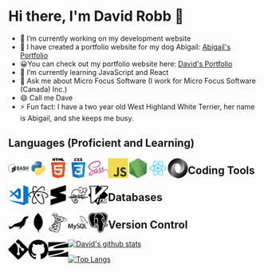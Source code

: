 # Hi there, I'm David Robb 👋

<!--
** drobb2020/drobb2020 ** is a ✨ _special_ ✨ repository because its `README.md` (this file) appears on your GitHub profile. -->

- 🔭 I’m currently working on my development website
- 🐶 I have created a portfolio website for my dog Abigail: [Abigail's Portfolio](https://abigailportfolio.netlify.app)
- 😀You can check out my portfolio website here: [David's Portfolio](https://davidrobb2021.tech/)
- 🌱 I’m currently learning JavaScript and React
- 💬 Ask me about Micro Focus Software (I work for Micro Focus Software (Canada) Inc.)
- 😄 Call me Dave
- ⚡ Fun fact: I have a two year old West Highland White Terrier, her name is Abigail, and she keeps me busy.


## Languages (Proficient and Learning)

<img align="left" alt="bash" width="40px" src="https://raw.githubusercontent.com/github/explore/80688e429a7d4ef2fca1e82350fe8e3517d3494d/topics/bash/bash.png" />
<img align="left" alt="Python" width=40px src="https://raw.githubusercontent.com/github/explore/80688e429a7d4ef2fca1e82350fe8e3517d3494d/topics/python/python.png" />
<img align="left" alt="HTML5" width="40px" src="https://raw.githubusercontent.com/github/explore/80688e429a7d4ef2fca1e82350fe8e3517d3494d/topics/html/html.png" />
<img align="left" alt="CSS3" width="40px" src="https://raw.githubusercontent.com/github/explore/80688e429a7d4ef2fca1e82350fe8e3517d3494d/topics/css/css.png" />
<img align="left" alt="Sass" width="40px" src="https://raw.githubusercontent.com/github/explore/80688e429a7d4ef2fca1e82350fe8e3517d3494d/topics/sass/sass.png" />
<img align="left" alt="JavaScript" width="40px" src="https://raw.githubusercontent.com/github/explore/80688e429a7d4ef2fca1e82350fe8e3517d3494d/topics/javascript/javascript.png" />
<img align="left" alt="Node.js" width="40px" src="https://raw.githubusercontent.com/github/explore/80688e429a7d4ef2fca1e82350fe8e3517d3494d/topics/nodejs/nodejs.png" />
<img align="left" alt="React" width="40px" src="https://raw.githubusercontent.com/github/explore/80688e429a7d4ef2fca1e82350fe8e3517d3494d/topics/react/react.png" />
<img align="left" alt="json" width="40px" src="https://raw.githubusercontent.com/github/explore/80688e429a7d4ef2fca1e82350fe8e3517d3494d/topics/json/json.png" />


## Coding Tools

<img align="left" alt="Visual Studio Code" width="40px" src="https://raw.githubusercontent.com/github/explore/80688e429a7d4ef2fca1e82350fe8e3517d3494d/topics/visual-studio-code/visual-studio-code.png" />
<img align="left" alt="Atom" width="40px" src="./img/atom.svg" />
<img align="left" alt="Sublime Text" width="40px" src="./img/sublimetext.svg" />
<img align="left" alt="Notepad++" width="40px" src="./img/notepadplusplus.svg" />
<img align="left" alt="Vim" width="40px" src="./img/vim.svg" />


## Databases

<img align="left" alt="MariaDB" width="40px" src="./img/mariadb.svg" />
<img align="left" alt="MongoDB" width="40px" src="./img/mongodb.svg" />
<img align="left" alt="Microsoft SQL Server" width="40px" src="./img/microsoftsqlserver.svg" />
<img align="left" alt="mySQL" width="40px" src="./img/mysql.svg" />
<img align="left" alt="Postgres" width="40px" src="./img/postgresql.svg" />


## Version Control

<img align="left" alt="Git" width="40px" src="./img/git.svg" />
<img align="left" alt="GitHub" width="40px" src="./img/github.svg" />
<img align="left" alt="Subversion" width="40px" src="./img/subversion.svg" />


[![David's github stats](https://github-readme-stats.vercel.app/api?username=drobb2020)](https://github.com/drobb2020/github-readme-stats)

[![Top Langs](https://github-readme-stats.vercel.app/api/top-langs/?username=drobb2020&exclude_repo=github-readme-stats,drobb2020.github.io)](https://github.com/drobb2020/github-readme-stats)

[facebook]: https://www.facebook.com/david.robb.2012
[linkedin]: https://www.linkedin.com/in/david-robb-42436a20/
[twitter]: https://twitter.com/DavidRobb2
